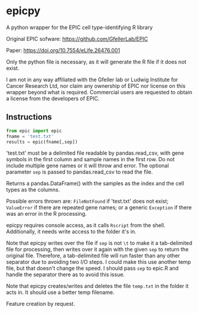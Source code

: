 # epicpy
A python wrapper for the EPIC cell type-identifying R library

Original EPIC sofware: https://github.com/GfellerLab/EPIC

Paper: https://doi.org/10.7554/eLife.26476.001

Only the python file is necessary, as it will generate the R file if it does not exist. 

I am not in any way affiliated with the Gfeller lab or Ludwig Institute for Cancer Research Ltd, nor claim any ownership of EPIC nor license on this wrapper beyond what is required. Commercial users are requested to obtain a license from the developers of EPIC.

## Instructions
```python
from epic import epic
fname = 'test.txt'
results = epic(fname[,sep])
```

'test.txt' must be a delimited file readable by pandas.read_csv, with gene symbols in the first column and sample names in the first row. Do not include multiple gene names or it will throw and error. The optional parameter `sep` is passed to pandas.read_csv to read the file.

Returns a pandas.DataFrame() with the samples as the index and the cell types as the columns.

Possible errors thrown are: `FileNotFound` if 'test.txt' does not exist; `ValueError` if there are repeated gene names; or a generic `Exception` if there was an error in the R processing.

epicpy requires console access, as it calls `Rscript` from the shell. Additionally, it needs write access to the folder it's in.

Note that epicpy writes over the file if `sep` is not `\t` to make it a tab-delimited file for processing, then writes over it again with the given `sep` to return the original file. Therefore, a tab-delimited file will run faster than any other separator due to avoiding two I/O steps. I could make this use another temp file, but that doesn't change the speed. I should pass `sep` to epic.R and handle the separator there as to avoid this issue.

Note that epicpy creates/writes and deletes the file `temp.txt` in the folder it acts in. It should use a better temp filename.

Feature creation by request.
